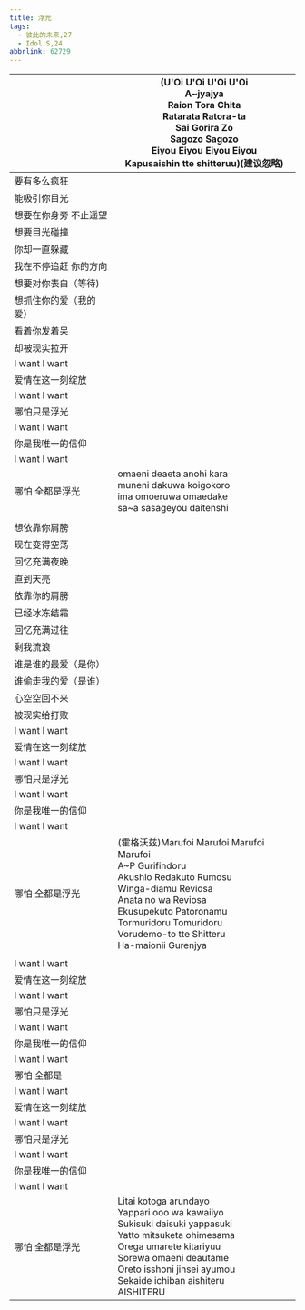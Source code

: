 ```yaml
---
title: 浮光
tags:
  - 彼此的未来,27
  - Idol.S,24
abbrlink: 62729
---
```

|      |(U'Oi U'Oi U'Oi U'Oi<br>A~jyajya<br>Raion Tora Chita<br>Ratarata Ratora-ta<br>Sai Gorira Zo<br>Sagozo Sagozo<br>Eiyou Eiyou Eiyou Eiyou<br>Kapusaishin tte shitteruu)(建议忽略)|
|--|--|
|要有多么疯狂|      |
|能吸引你目光|      |
|想要在你身旁 不止遥望|      |
|想要目光碰撞|      |
|你却一直躲藏|      |
|我在不停追赶 你的方向|      |
|想要对你表白（等待)|      |
|想抓住你的爱（我的爱）|      |
|看着你发着呆|      |
|却被现实拉开|      |
|I want I want|      |
|爱情在这一刻绽放|      |
|I want I want|      |
|哪怕只是浮光|      |
|I want I want|      |
|你是我唯一的信仰|      |
|I want I want|      |
|哪怕 全都是浮光|omaeni deaeta anohi kara<br>muneni dakuwa koigokoro<br>ima omoeruwa omaedake<br>sa~a sasageyou daitenshi|
|      |      |
|想依靠你肩膀|      |
|现在变得空荡|      |
|回忆充满夜晚|      |
|直到天亮|      |
|依靠你的肩膀|      |
|已经冰冻结霜|      |
|回忆充满过往|      |
|剩我流浪|      |
|谁是谁的最爱（是你）|      |
|谁偷走我的爱（是谁）|      |
|心空空回不来|      |
|被现实给打败|      |
|I want I want|      |
|爱情在这一刻绽放|      |
|I want I want|      |
|哪怕只是浮光|      |
|I want I want|      |
|你是我唯一的信仰|      |
|I want I want|      |
|哪怕 全都是浮光|(霍格沃兹)Marufoi Marufoi Marufoi Marufoi<br>A~P Gurifindoru<br>Akushio Redakuto Rumosu<br>Winga-diamu Reviosa<br>Anata no wa Reviosa<br>Ekusupekuto Patoronamu<br>Tormuridoru Tomuridoru<br>Vorudemo-to tte Shitteru<br>Ha-maionii Gurenjya|
|      |      |
|I want I want|      |
|爱情在这一刻绽放|      |
|I want I want|      |
|哪怕只是浮光|      |
|I want I want|      |
|你是我唯一的信仰|      |
|I want I want|      |
|哪怕 全都是|      |
|I want I want|      |
|爱情在这一刻绽放|      |
|I want I want|      |
|哪怕只是浮光|      |
|I want I want|      |
|你是我唯一的信仰|      |
|I want I want|      |
|哪怕 全都是浮光|Litai kotoga arundayo<br>Yappari ooo wa kawaiiyo<br>Sukisuki daisuki yappasuki<br>Yatto mitsuketa ohimesama<br>Orega umarete kitariyuu<br>Sorewa omaeni deautame<br>Oreto isshoni jinsei ayumou<br>Sekaide ichiban aishiteru<br>AISHITERU|